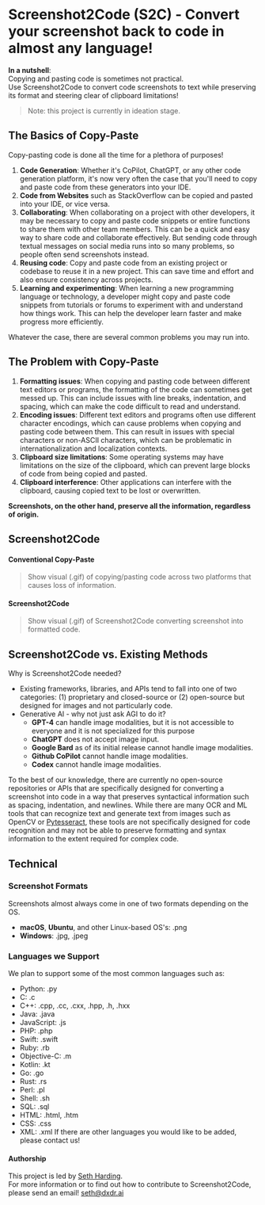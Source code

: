 # Screenshot2Code (S2C) - Convert your screenshot back to code in almost any language!

**In a nutshell**:  
Copying and pasting code is sometimes not practical.  
Use Screenshot2Code to convert code screenshots to text while preserving its format and steering clear of clipboard limitations!
> Note: this project is currently in ideation stage.

## The Basics of Copy-Paste
Copy-pasting code is done all the time for a plethora of purposes!
1. **Code Generation**: Whether it's CoPilot, ChatGPT, or any other code generation platform, it's now very often the case that you'll need to copy and paste code from these generators into your IDE.
2. **Code from Websites** such as StackOverflow can be copied and pasted into your IDE, or vice versa.
3. **Collaborating**: When collaborating on a project with other developers, it may be necessary to copy and paste code snippets or entire functions to share them with other team members. This can be a quick and easy way to share code and collaborate effectively. But sending code through textual messages on social media runs into so many problems, so people often send screenshots instead.
4. **Reusing code**: Copy and paste code from an existing project or codebase to reuse it in a new project. This can save time and effort and also ensure consistency across projects.
5. **Learning and experimenting**: When learning a new programming language or technology, a developer might copy and paste code snippets from tutorials or forums to experiment with and understand how things work. This can help the developer learn faster and make progress more efficiently.

Whatever the case, there are several common problems you may run into.

## The Problem with Copy-Paste
1. **Formatting issues**: When copying and pasting code between different text editors or programs, the formatting of the code can sometimes get messed up. This can include issues with line breaks, indentation, and spacing, which can make the code difficult to read and understand.
2. **Encoding issues**: Different text editors and programs often use different character encodings, which can cause problems when copying and pasting code between them. This can result in issues with special characters or non-ASCII characters, which can be problematic in internationalization and localization contexts.
3. **Clipboard size limitations**: Some operating systems may have limitations on the size of the clipboard, which can prevent large blocks of code from being copied and pasted.
4. **Clipboard interference**: Other applications can interfere with the clipboard, causing copied text to be lost or overwritten.

**Screenshots, on the other hand, preserve all the information, regardless of origin.**

## Screenshot2Code

#### Conventional Copy-Paste
> Show visual (.gif) of copying/pasting code across two platforms that causes loss of information.

#### Screenshot2Code
> Show visual (.gif) of Screenshot2Code converting screenshot into formatted code.




## Screenshot2Code vs. Existing Methods
Why is Screenshot2Code needed?
- Existing frameworks, libraries, and APIs tend to fall into one of two categories: (1) proprietary and closed-source or (2) open-source but designed for images and not particularly code.
- Generative AI - why not just ask AGI to do it?
  - **GPT-4** can handle image modalities, but it is not accessible to everyone and it is not specialized for this purpose
  - **ChatGPT** does not accept image input.
  - **Google Bard** as of its initial release cannot handle image modalities.
  - **Github CoPilot** cannot handle image modalities.
  - **Codex** cannot handle image modalities.

To the best of our knowledge, there are currently no open-source repositories or APIs that are specifically designed for converting a screenshot into code in a way that preserves syntactical information such as spacing, indentation, and newlines. While there are many OCR and ML tools that can recognize text and generate text from images such as OpenCV or [Pytesseract](https://github.com/madmaze/pytesseract), these tools are not specifically designed for code recognition and may not be able to preserve formatting and syntax information to the extent required for complex code.




## Technical

### Screenshot Formats
Screenshots almost always come in one of two formats depending on the OS.
- **macOS**, **Ubuntu**, and other Linux-based OS's: .png
- **Windows**: .jpg, .jpeg

### Languages we Support
We plan to support some of the most common languages such as:
- Python: .py
- C: .c
- C++: .cpp, .cc, .cxx, .hpp, .h, .hxx
- Java: .java
- JavaScript: .js
- PHP: .php
- Swift: .swift
- Ruby: .rb
- Objective-C: .m
- Kotlin: .kt
- Go: .go
- Rust: .rs
- Perl: .pl
- Shell: .sh
- SQL: .sql
- HTML: .html, .htm
- CSS: .css
- XML: .xml
If there are other languages you would like to be added, please contact us!

#### Authorship
This project is led by [Seth Harding](https://linkedin.com/in/SethHasi).  
For more information or to find out how to contribute to Screenshot2Code, please send an email! seth@dxdr.ai
